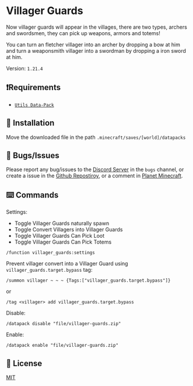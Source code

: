 # Villager Guards

Now villager guards will appear in the villages, there are two types, archers and swordsmen, they can pick up weapons, armors and totems!

You can turn an fletcher villager into an archer by dropping a bow at him
and turn a weaponsmith villager into a swordman by dropping a iron sword at him.

Version: `1.21.4`

## ❗Requirements

- [`Utils Data-Pack`](https://modrinth.com/datapack/lullaby-utils)

## 📂 Installation

Move the downloaded file in the path `.minecraft/saves/[world]/datapacks`

## 👾 Bugs/Issues

Please report any bug/issues to the [Discord Server](https://discord.gg/qUPpApHq) in the `bugs` channel, or create a issue in the [Github Repostiroy](https://github.com/lullaby6/villager-guards-data-pack/issues), or a comment in [Planet Minecraft](https://www.planetminecraft.com/data-pack/villager-guards-guards-to-defend-villagers-requires-utils-data-pack-1-21-4/).

## ⌨️ Commands

Settings:

- Toggle Villager Guards naturally spawn
- Toggle Convert Villagers into Villager Guards
- Toggle Villager Guards Can Pick Loot
- Toggle Villager Guards Can Pick Totems

```mcfunction
/function villager_guards:settings
```

Prevent villager convert into a Villager Guard using `villager_guards.target.bypass` tag:

```mcfunction
/summon villager ~ ~ ~ {Tags:["villager_guards.target.bypass"]}
```

or

```mcfunction
/tag <villager> add villager_guards.target.bypass
```

Disable:

```mcfunction
/datapack disable "file/villager-guards.zip"
```

Enable:

```mcfunction
/datapack enable "file/villager-guards.zip"
```

## 🪪 License

[MIT](https://github.com/lullaby6/villager-guards-data-pack?tab=MIT-1-ov-file)